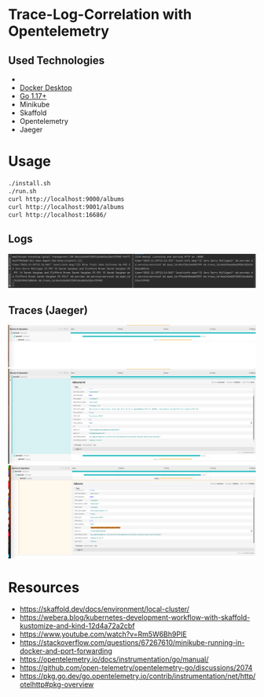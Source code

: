 
# Trace-Log-Correlation with Opentelemetry

## Used Technologies
* 
* [Docker Desktop](https://www.docker.com/products/docker-desktop/)
* [Go 1.17+](https://go.dev/doc/install)
* Minikube
* Skaffold
* Opentelemetry
* Jaeger


# Usage

```
./install.sh
./run.sh
curl http://localhost:9000/albums
curl http://localhost:9001/albums
curl http://localhost:16686/
```

## Logs
![img.png](img.png)

## Traces (Jaeger)
![img_1.png](img_1.png)
![img_2.png](img_2.png)
![img_3.png](img_3.png)


# Resources

* https://skaffold.dev/docs/environment/local-cluster/
* https://webera.blog/kubernetes-development-workflow-with-skaffold-kustomize-and-kind-12d4a72a2cbf
* https://www.youtube.com/watch?v=Rm5W6Bh9PIE
* https://stackoverflow.com/questions/67267610/minikube-running-in-docker-and-port-forwarding
* https://opentelemetry.io/docs/instrumentation/go/manual/
* https://github.com/open-telemetry/opentelemetry-go/discussions/2074
* https://pkg.go.dev/go.opentelemetry.io/contrib/instrumentation/net/http/otelhttp#pkg-overview